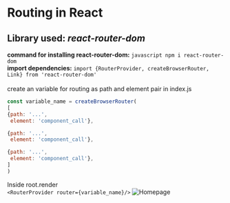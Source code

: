 # Routing in React
## Library used:  *react-router-dom*
**command for installing react-router-dom:** `javascript
npm i react-router-dom`<br/>
**import dependencies:** `import {RouterProvider, createBrowserRouter, Link} from 'react-router-dom'`<br/><br/>
create an variable for routing as path and element pair in index.js<br/>
```javascript
const variable_name = createBrowserRouter(
[
{path: '...',
 element: 'component_call'},

{path: '...',
 element: 'component_call'},

{path: '...',
 element: 'component_call'},
]
)
```
Inside root.render<br/>
`<RouterProvider router={variable_name}/>`
![Homepage](screenshot(98))
